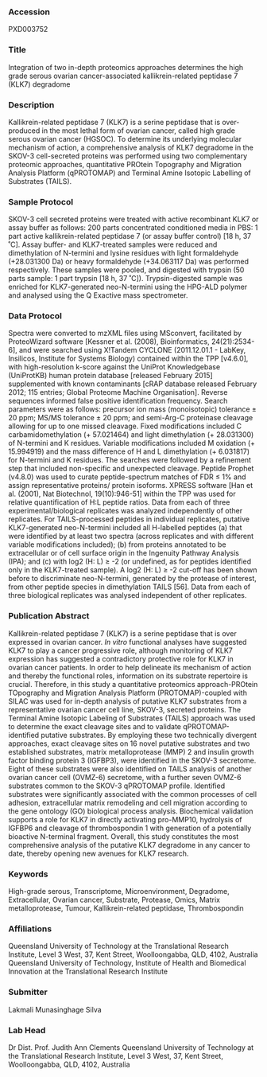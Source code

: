 ### Accession
PXD003752

### Title
Integration of two in-depth proteomics approaches determines the high grade serous ovarian cancer-associated kallikrein-related peptidase 7 (KLK7) degradome

### Description
Kallikrein-related peptidase 7 (KLK7) is a serine peptidase that is over-produced in the most lethal form of ovarian cancer, called high grade serous ovarian cancer (HGSOC). To determine its underlying molecular mechanism of action, a comprehensive analysis of KLK7 degradome in the SKOV-3 cell-secreted proteins was performed using two complementary proteomic approaches, quantitative PROtein Topography and Migration Analysis Platform (qPROTOMAP) and Terminal Amine Isotopic Labelling of Substrates (TAILS).

### Sample Protocol
SKOV-3 cell secreted proteins were treated with active recombinant KLK7 or assay buffer as follows: 200 parts concentrated conditioned media in PBS: 1 part active kallikrein-related peptidase 7 (or assay buffer control) [18 h, 37 ˚C]. Assay buffer- and KLK7-treated samples were reduced and dimethylation of N-termini and lysine residues with light formaldehyde (+28.031300 Da) or heavy formaldehyde (+34.063117 Da) was performed respectively. These samples were pooled, and digested with trypsin (50 parts sample: 1 part trypsin [18 h, 37 ˚C]). Trypsin-digested sample was enriched for KLK7-generated neo-N-termini using the HPG-ALD polymer and analysed using the Q Exactive mass spectrometer.

### Data Protocol
Spectra were converted to mzXML files using MSconvert, facilitated by ProteoWizard software [Kessner et al. (2008), Bioinformatics, 24(21):2534-6], and were searched using X!Tandem CYCLONE (2011.12.01.1 - LabKey, Insilicos, Institute for Systems Biology) contained within the TPP [v4.6.0], with high-resolution k-score against the UniProt Knowledgebase (UniProtKB) human protein database [released February 2015] supplemented with known contaminants [cRAP database released February 2012; 115 entries; Global Proteome Machine Organisation]. Reverse sequences informed false positive identification frequency. Search parameters were as follows: precursor ion mass (monoisotopic) tolerance ± 20 ppm; MS/MS tolerance ± 20 ppm; and semi-Arg-C proteinase cleavage allowing for up to one missed cleavage. Fixed modifications included C carbamidomethylation (+ 57.021464) and light dimethylation (+ 28.031300) of N-termini and K residues. Variable modifications included M oxidation (+ 15.994919) and the mass difference of H and L dimethylation (+ 6.031817) for N-termini and K residues. The searches were followed by a refinement step that included non-specific and unexpected cleavage. Peptide Prophet (v4.8.0) was used to curate peptide-spectrum matches of FDR ≤ 1% and assign representative proteins/ protein isoforms. XPRESS software [Han et al. (2001), Nat Biotechnol, 19(10):946-51] within the TPP was used for relative quantification of H:L peptide ratios. Data from each of three experimental/biological replicates was analyzed independently of other replicates. For TAILS-processed peptides in individual replicates, putative KLK7-generated neo-N-termini included all H-labelled peptides (a) that were identified by at least two spectra (across replicates and with different variable modifications included); (b) from proteins annotated to be extracellular or of cell surface origin in the Ingenuity Pathway Analysis (IPA); and (c) with log2 (H: L) ≥ -2 (or undefined, as for peptides identified only in the KLK7-treated sample). A log2 (H: L) ≥ -2 cut-off has been shown before to discriminate neo-N-termini, generated by the protease of interest, from other peptide species in dimethylation TAILS [56]. Data from each of three biological replicates was analysed independent of other replicates.

### Publication Abstract
Kallikrein-related peptidase 7 (KLK7) is a serine peptidase that is over expressed in ovarian cancer. <i>In vitro</i> functional analyses have suggested KLK7 to play a cancer progressive role, although monitoring of KLK7 expression has suggested a contradictory protective role for KLK7 in ovarian cancer patients. In order to help delineate its mechanism of action and thereby the functional roles, information on its substrate repertoire is crucial. Therefore, in this study a quantitative proteomics approach-PROtein TOpography and Migration Analysis Platform (PROTOMAP)-coupled with SILAC was used for in-depth analysis of putative KLK7 substrates from a representative ovarian cancer cell line, SKOV-3, secreted proteins. The Terminal Amine Isotopic Labeling of Substrates (TAILS) approach was used to determine the exact cleavage sites and to validate qPROTOMAP-identified putative substrates. By employing these two technically divergent approaches, exact cleavage sites on 16 novel putative substrates and two established substrates, matrix metalloprotease (MMP) 2 and insulin growth factor binding protein 3 (IGFBP3), were identified in the SKOV-3 secretome. Eight of these substrates were also identified on TAILS analysis of another ovarian cancer cell (OVMZ-6) secretome, with a further seven OVMZ-6 substrates common to the SKOV-3 qPROTOMAP profile. Identified substrates were significantly associated with the common processes of cell adhesion, extracellular matrix remodeling and cell migration according to the gene ontology (GO) biological process analysis. Biochemical validation supports a role for KLK7 in directly activating pro-MMP10, hydrolysis of IGFBP6 and cleavage of thrombospondin 1 with generation of a potentially bioactive N-terminal fragment. Overall, this study constitutes the most comprehensive analysis of the putative KLK7 degradome in any cancer to date, thereby opening new avenues for KLK7 research.

### Keywords
High-grade serous, Transcriptome, Microenvironment, Degradome, Extracellular, Ovarian cancer, Substrate, Protease, Omics, Matrix metalloprotease, Tumour, Kallikrein-related peptidase, Thrombospondin

### Affiliations
Queensland University of Technology at the Translational Research Institute, Level 3 West, 37, Kent Street, Woolloongabba, QLD, 4102, Australia
Queensland University of Technology, Institute of Health and Biomedical Innovation at the Translational Research Institute

### Submitter
Lakmali Munasinghage Silva

### Lab Head
Dr Dist. Prof. Judith Ann Clements
Queensland University of Technology at the Translational Research Institute, Level 3 West, 37, Kent Street, Woolloongabba, QLD, 4102, Australia


